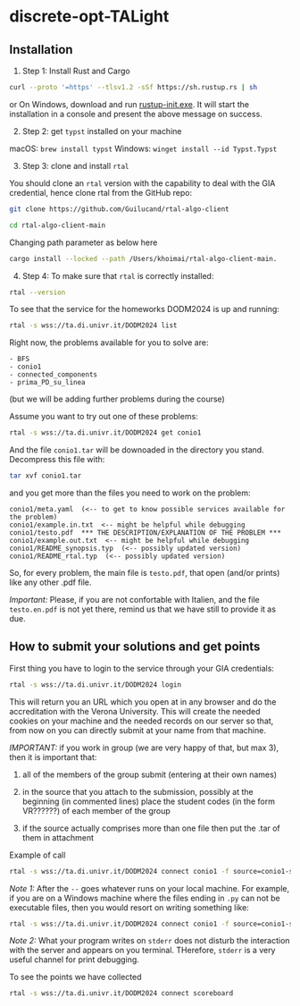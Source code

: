 # discrete-opt-TALight

## Installation

1. Step 1: Install Rust and Cargo

```bash
curl --proto '=https' --tlsv1.2 -sSf https://sh.rustup.rs | sh
```

or On Windows, download and run [rustup-init.exe](https://win.rustup.rs/). It will start the installation in a console and present the above message on success.

2. Step 2: get `typst` installed on your machine

macOS: `brew install typst`
Windows: `winget install --id Typst.Typst`

3. Step 3: clone and install `rtal`

You should clone an `rtal` version with the capability to deal with the GIA credential, hence clone rtal from the GitHub repo:

```bash
git clone https://github.com/Guilucand/rtal-algo-client
```

```bash
cd rtal-algo-client-main
```

Changing path parameter as below here

```bash
cargo install --locked --path /Users/khoimai/rtal-algo-client-main.
```

4. Step 4: To make sure that `rtal` is correctly installed:

```bash
rtal --version
```

To see that the service for the homeworks DODM2024 is up and running:

```bash
rtal -s wss://ta.di.univr.it/DODM2024 list
```

Right now, the problems available for you to solve are:

```
- BFS
- conio1
- connected_components
- prima_PD_su_linea
```

(but we will be adding further problems during the course)

Assume you want to try out one of these problems:

```bash
rtal -s wss://ta.di.univr.it/DODM2024 get conio1
```
And the file `conio1.tar` will be downoaded in the directory you stand. Decompress this file with:

```bash
tar xvf conio1.tar
```
and you get more than the files you need to work on the problem:

```
conio1/meta.yaml  (<-- to get to know possible services available for the problem) 
conio1/example.in.txt  <-- might be helpful while debugging
conio1/testo.pdf  *** THE DESCRIPTION/EXPLANATION OF THE PROBLEM ***
conio1/example.out.txt  <-- might be helpful while debugging
conio1/README_synopsis.typ  (<-- possibly updated version)
conio1/README_rtal.typ  (<-- possibly updated version)
```
So, for every problem, the main file is `testo.pdf`, that open (and/or prints) like any other .pdf file.

*Important:* Please, if you are not confortable with Italien, and the file `testo.en.pdf` is not yet there, remind us that we have still to provide it as due.

##  How to submit your solutions and get points

First thing you have to login to the service through your GIA credentials:

```bash
rtal -s wss://ta.di.univr.it/DODM2024 login
```

This will return you an URL which you open at in any browser and do the accreditation with the Verona University. This will create the needed cookies on your machine and the needed records on our server so that, from now on you can directly submit at your name from that machine.

*IMPORTANT:* if you work in group (we are very happy of that, but max 3), then it is important that:

1. all of the members of the group submit (entering at their own names)

2. in the source that you attach to the submission, possibly at the beginning (in commented lines) place the student codes (in the form VR??????) of each member of the group

3. if the source actually comprises more than one file then put the .tar of them in attachment

Example of call
```bash
rtal -s wss://ta.di.univr.it/DODM2024 connect conio1 -f source=conio1-sol_gurobi.py -- ~/corsi/Algoritmi/esami-algo-private/esercitazioni/conio1/sol/conio1-sol_gurobi.py
```

*Note 1:* After the `--` goes whatever runs on your local machine.
For example, if you are on a Windows machine where the files ending in `.py` can not be executable files, then you would resort on writing something like:

```bash
rtal -s wss://ta.di.univr.it/DODM2024 connect conio1 -f source=conio1-sol_gurobi.py -- python ~/corsi/Algoritmi/esami-algo-private/esercitazioni/conio1/sol/conio1-sol_gurobi.py
```

*Note 2:* What your program writes on `stderr` does not disturb the interaction with the server and appears on you terminal. THerefore, `stderr` is a very useful channel for print debugging.

To see the points we have collected 

```bash
rtal -s wss://ta.di.univr.it/DODM2024 connect scoreboard
```